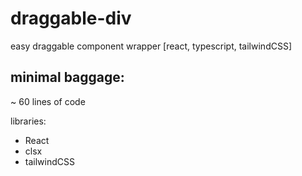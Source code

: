# draggable-div
easy draggable component wrapper [react, typescript, tailwindCSS]

## minimal baggage:
~ 60 lines of code

libraries:
- React
- clsx
- tailwindCSS
